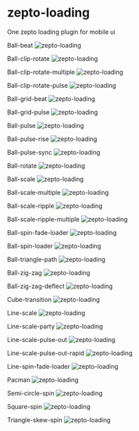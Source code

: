 # zepto-loading
One zepto loading plugin for mobile ui

Ball-beat
 ![zepto-loading](https://github.com/chenruchang/zepto-loading/blob/master/image/ball-beat.png)
 
Ball-clip-rotate
 ![zepto-loading](https://github.com/chenruchang/zepto-loading/blob/master/image/ball-clip-rotate.png)
  
Ball-clip-rotate-multiple
 ![zepto-loading](https://github.com/chenruchang/zepto-loading/blob/master/image/ball-clip-rotate-multiple.png)
 
Ball-clip-rotate-pulse
 ![zepto-loading](https://github.com/chenruchang/zepto-loading/blob/master/image/ball-clip-rotate-pulse.png)
 
Ball-grid-beat
 ![zepto-loading](https://github.com/chenruchang/zepto-loading/blob/master/image/ball-grid-beat.png)
  
Ball-grid-pulse
 ![zepto-loading](https://github.com/chenruchang/zepto-loading/blob/master/image/ball-grid-pulse.png)
 
Ball-pulse
 ![zepto-loading](https://github.com/chenruchang/zepto-loading/blob/master/image/ball-pulse.png)
 
Ball-pulse-rise
 ![zepto-loading](https://github.com/chenruchang/zepto-loading/blob/master/image/ball-pulse-rise.png)
  
Ball-pulse-sync
 ![zepto-loading](https://github.com/chenruchang/zepto-loading/blob/master/image/ball-pulse-sync.png)
 
Ball-rotate
 ![zepto-loading](https://github.com/chenruchang/zepto-loading/blob/master/image/ball-rotate.png)
 
Ball-scale
 ![zepto-loading](https://github.com/chenruchang/zepto-loading/blob/master/image/ball-scale.png)
  
Ball-scale-multiple
 ![zepto-loading](https://github.com/chenruchang/zepto-loading/blob/master/image/ball-scale-multiple.png)
 
Ball-scale-ripple
 ![zepto-loading](https://github.com/chenruchang/zepto-loading/blob/master/image/ball-scale-ripple.png)
 
Ball-scale-ripple-multiple
 ![zepto-loading](https://github.com/chenruchang/zepto-loading/blob/master/image/ball-scale-ripple-multiple.png)
  
Ball-spin-fade-loader
 ![zepto-loading](https://github.com/chenruchang/zepto-loading/blob/master/image/ball-spin-fade-loader.png)
 
Ball-spin-loader
 ![zepto-loading](https://github.com/chenruchang/zepto-loading/blob/master/image/ball-spin-loader.png)
 
Ball-triangle-path
 ![zepto-loading](https://github.com/chenruchang/zepto-loading/blob/master/image/ball-triangle-path.png)
  
Ball-zig-zag
 ![zepto-loading](https://github.com/chenruchang/zepto-loading/blob/master/image/ball-zig-zag.png)
 
Ball-zig-zag-deflect
 ![zepto-loading](https://github.com/chenruchang/zepto-loading/blob/master/image/ball-zig-zag-deflect.png)
 
Cube-transition
 ![zepto-loading](https://github.com/chenruchang/zepto-loading/blob/master/image/cube-transition.png)
  
Line-scale
 ![zepto-loading](https://github.com/chenruchang/zepto-loading/blob/master/image/line-scale.png)
 
Line-scale-party
 ![zepto-loading](https://github.com/chenruchang/zepto-loading/blob/master/image/line-scale-party.png)
 
Line-scale-pulse-out
 ![zepto-loading](https://github.com/chenruchang/zepto-loading/blob/master/image/line-scale-pulse-out.png)
  
Line-scale-pulse-out-rapid
 ![zepto-loading](https://github.com/chenruchang/zepto-loading/blob/master/image/line-scale-pulse-out-rapid.png)
 
Line-spin-fade-loader
 ![zepto-loading](https://github.com/chenruchang/zepto-loading/blob/master/image/line-spin-fade-loader.png)
 
Pacman
 ![zepto-loading](https://github.com/chenruchang/zepto-loading/blob/master/image/pacman.png)
  
Semi-circle-spin
 ![zepto-loading](https://github.com/chenruchang/zepto-loading/blob/master/image/semi-circle-spin.png)
 
Square-spin
 ![zepto-loading](https://github.com/chenruchang/zepto-loading/blob/master/image/square-spin.png)
  
Triangle-skew-spin
 ![zepto-loading](https://github.com/chenruchang/zepto-loading/blob/master/image/triangle-skew-spin.png)